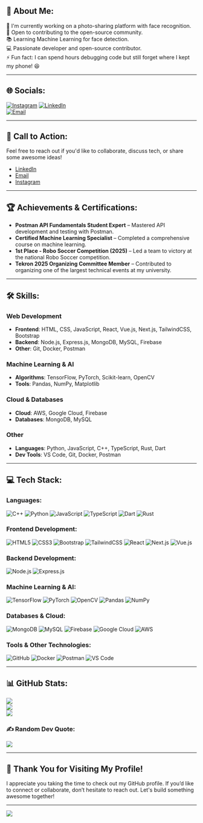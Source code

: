 ## 💫 About Me:
🚀 I'm currently working on a photo-sharing platform with face recognition.  
🤝 Open to contributing to the open-source community.  
📚 Learning Machine Learning for face detection.  
💻 Passionate developer and open-source contributor.  
⚡ Fun fact: I can spend hours debugging code but still forget where I kept my phone! 😆  

---

## 🌐 Socials:
[![Instagram](https://img.shields.io/badge/Instagram-%23E4405F.svg?logo=Instagram&logoColor=white)](https://www.instagram.com/harsh_hirawat/) 
[![LinkedIn](https://img.shields.io/badge/LinkedIn-%230077B5.svg?logo=linkedin&logoColor=white)](https://www.linkedin.com/in/harsh-hirawat-b657061b7/)  
[![Email](https://img.shields.io/badge/Email-D14836?logo=gmail&logoColor=white)](mailto:harsh@greenhacker.tech)  

---

## 🚀 Call to Action:
Feel free to reach out if you'd like to collaborate, discuss tech, or share some awesome ideas!  
- [LinkedIn](https://www.linkedin.com/in/harsh-hirawat-b657061b7/)  
- [Email](mailto:harsh@greenhacker.tech)  
- [Instagram](https://www.instagram.com/harsh_hirawat/)

---

## 🏆 Achievements & Certifications:
- **Postman API Fundamentals Student Expert** – Mastered API development and testing with Postman.
- **Certified Machine Learning Specialist** – Completed a comprehensive course on machine learning.
- **1st Place - Robo Soccer Competition (2025)** – Led a team to victory at the national Robo Soccer competition.
- **Tekron 2025 Organizing Committee Member** – Contributed to organizing one of the largest technical events at my university.
  
---

## 🛠️ Skills:
### **Web Development**  
- **Frontend**: HTML, CSS, JavaScript, React, Vue.js, Next.js, TailwindCSS, Bootstrap  
- **Backend**: Node.js, Express.js, MongoDB, MySQL, Firebase  
- **Other**: Git, Docker, Postman

### **Machine Learning & AI**  
- **Algorithms**: TensorFlow, PyTorch, Scikit-learn, OpenCV  
- **Tools**: Pandas, NumPy, Matplotlib

### **Cloud & Databases**  
- **Cloud**: AWS, Google Cloud, Firebase  
- **Databases**: MongoDB, MySQL  

### **Other**  
- **Languages**: Python, JavaScript, C++, TypeScript, Rust, Dart  
- **Dev Tools**: VS Code, Git, Docker, Postman

---

## 💻 Tech Stack:

### **Languages:**  
![C++](https://img.shields.io/badge/C++-%2300599C.svg?style=for-the-badge&logo=c%2B%2B&logoColor=white) 
![Python](https://img.shields.io/badge/Python-3670A0?style=for-the-badge&logo=python&logoColor=ffdd54) 
![JavaScript](https://img.shields.io/badge/JavaScript-%23323330.svg?style=for-the-badge&logo=javascript&logoColor=%23F7DF1E) 
![TypeScript](https://img.shields.io/badge/TypeScript-%23007ACC.svg?style=for-the-badge&logo=typescript&logoColor=white) 
![Dart](https://img.shields.io/badge/Dart-%230175C2.svg?style=for-the-badge&logo=dart&logoColor=white) 
![Rust](https://img.shields.io/badge/Rust-%23000000.svg?style=for-the-badge&logo=rust&logoColor=white) 

### **Frontend Development:**  
![HTML5](https://img.shields.io/badge/HTML5-%23E34F26.svg?style=for-the-badge&logo=html5&logoColor=white) 
![CSS3](https://img.shields.io/badge/CSS3-%231572B6.svg?style=for-the-badge&logo=css3&logoColor=white) 
![Bootstrap](https://img.shields.io/badge/Bootstrap-%238511FA.svg?style=for-the-badge&logo=bootstrap&logoColor=white) 
![TailwindCSS](https://img.shields.io/badge/TailwindCSS-%2338B2AC.svg?style=for-the-badge&logo=tailwind-css&logoColor=white) 
![React](https://img.shields.io/badge/React-%2320232a.svg?style=for-the-badge&logo=react&logoColor=%2361DAFB) 
![Next.js](https://img.shields.io/badge/Next.js-black?style=for-the-badge&logo=next.js&logoColor=white) 
![Vue.js](https://img.shields.io/badge/Vue.js-%2335495e.svg?style=for-the-badge&logo=vuedotjs&logoColor=%234FC08D) 

### **Backend Development:**  
![Node.js](https://img.shields.io/badge/Node.js-6DA55F?style=for-the-badge&logo=node.js&logoColor=white) 
![Express.js](https://img.shields.io/badge/Express.js-%23404d59.svg?style=for-the-badge&logo=express&logoColor=%2361DAFB)  

### **Machine Learning & AI:**  
![TensorFlow](https://img.shields.io/badge/TensorFlow-%23FF6F00.svg?style=for-the-badge&logo=TensorFlow&logoColor=white) 
![PyTorch](https://img.shields.io/badge/PyTorch-%23EE4C2C.svg?style=for-the-badge&logo=PyTorch&logoColor=white) 
![OpenCV](https://img.shields.io/badge/OpenCV-%23white.svg?style=for-the-badge&logo=opencv&logoColor=white) 
![Pandas](https://img.shields.io/badge/Pandas-%23150458.svg?style=for-the-badge&logo=pandas&logoColor=white) 
![NumPy](https://img.shields.io/badge/NumPy-%23013243.svg?style=for-the-badge&logo=numpy&logoColor=white) 

### **Databases & Cloud:**  
![MongoDB](https://img.shields.io/badge/MongoDB-%234ea94b.svg?style=for-the-badge&logo=mongodb&logoColor=white) 
![MySQL](https://img.shields.io/badge/MySQL-4479A1.svg?style=for-the-badge&logo=mysql&logoColor=white) 
![Firebase](https://img.shields.io/badge/Firebase-%23039BE5.svg?style=for-the-badge&logo=firebase) 
![Google Cloud](https://img.shields.io/badge/Google%20Cloud-%234285F4.svg?style=for-the-badge&logo=google-cloud&logoColor=white) 
![AWS](https://img.shields.io/badge/AWS-%23FF9900.svg?style=for-the-badge&logo=amazon-aws&logoColor=white) 

### **Tools & Other Technologies:**  
![GitHub](https://img.shields.io/badge/GitHub-%23121011.svg?style=for-the-badge&logo=github&logoColor=white) 
![Docker](https://img.shields.io/badge/Docker-%230db7ed.svg?style=for-the-badge&logo=docker&logoColor=white) 
![Postman](https://img.shields.io/badge/Postman-FF6C37?style=for-the-badge&logo=postman&logoColor=white) 
![VS Code](https://img.shields.io/badge/VS%20Code-%23007ACC.svg?style=for-the-badge&logo=visual-studio-code&logoColor=white) 

---

## 📊 GitHub Stats:
![](https://github-readme-stats.vercel.app/api?username=GreenHacker420&theme=dark&hide_border=false&include_all_commits=false&count_private=false)  
![](https://nirzak-streak-stats.vercel.app/?user=GreenHacker420&theme=dark&hide_border=false)  
![](https://github-readme-stats.vercel.app/api/top-langs/?username=GreenHacker420&theme=dark&hide_border=false&include_all_commits=false&count_private=false&layout=compact)  

### ✍️ Random Dev Quote:
![](https://quotes-github-readme.vercel.app/api?type=horizontal&theme=radical)  

---

## 🙏 Thank You for Visiting My Profile!
I appreciate you taking the time to check out my GitHub profile. If you’d like to connect or collaborate, don’t hesitate to reach out. Let's build something awesome together!

---
[![](https://visitcount.itsvg.in/api?id=GreenHacker420&icon=0&color=0)](https://visitcount.itsvg.in)


<!-- Created with ❤️ by Harsh Hirawat -->
